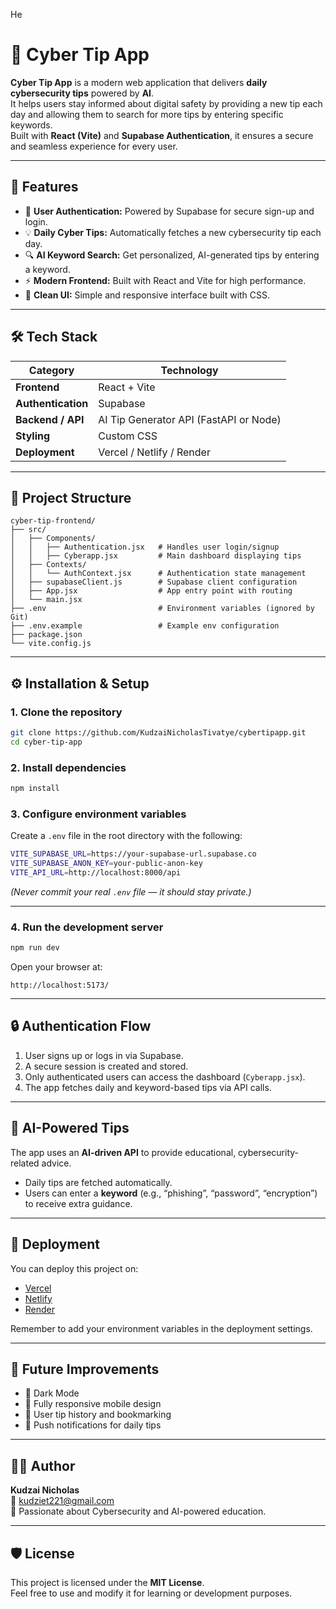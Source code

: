 He
# 🧠 Cyber Tip App

**Cyber Tip App** is a modern web application that delivers **daily cybersecurity tips** powered by **AI**.  
It helps users stay informed about digital safety by providing a new tip each day and allowing them to search for more tips by entering specific keywords.  
Built with **React (Vite)** and **Supabase Authentication**, it ensures a secure and seamless experience for every user.

---

## 🚀 Features

- 🔐 **User Authentication:** Powered by Supabase for secure sign-up and login.  
- 💡 **Daily Cyber Tips:** Automatically fetches a new cybersecurity tip each day.  
- 🔍 **AI Keyword Search:** Get personalized, AI-generated tips by entering a keyword.  
- ⚡ **Modern Frontend:** Built with React and Vite for high performance.  
- 🧩 **Clean UI:** Simple and responsive interface built with CSS.

---

## 🛠️ Tech Stack

| Category | Technology |
|-----------|-------------|
| **Frontend** | React + Vite |
| **Authentication** | Supabase |
| **Backend / API** | AI Tip Generator API (FastAPI or Node) |
| **Styling** | Custom CSS |
| **Deployment** | Vercel / Netlify / Render |

---

## 📁 Project Structure

```
cyber-tip-frontend/
├── src/
│   ├── Components/
│   │   ├── Authentication.jsx   # Handles user login/signup
│   │   ├── Cyberapp.jsx         # Main dashboard displaying tips
│   ├── Contexts/
│   │   └── AuthContext.jsx      # Authentication state management
│   ├── supabaseClient.js        # Supabase client configuration
│   ├── App.jsx                  # App entry point with routing
│   └── main.jsx
├── .env                         # Environment variables (ignored by Git)
├── .env.example                 # Example env configuration
├── package.json
└── vite.config.js
```

---

## ⚙️ Installation & Setup

### 1. Clone the repository
```bash
git clone https://github.com/KudzaiNicholasTivatye/cybertipapp.git
cd cyber-tip-app
```

### 2. Install dependencies
```bash
npm install
```

### 3. Configure environment variables
Create a `.env` file in the root directory with the following:
```bash
VITE_SUPABASE_URL=https://your-supabase-url.supabase.co
VITE_SUPABASE_ANON_KEY=your-public-anon-key
VITE_API_URL=http://localhost:8000/api
```

*(Never commit your real `.env` file — it should stay private.)*

---

### 4. Run the development server
```bash
npm run dev
```

Open your browser at:
```
http://localhost:5173/
```

---

## 🔒 Authentication Flow

1. User signs up or logs in via Supabase.  
2. A secure session is created and stored.  
3. Only authenticated users can access the dashboard (`Cyberapp.jsx`).  
4. The app fetches daily and keyword-based tips via API calls.

---

## 🧠 AI-Powered Tips

The app uses an **AI-driven API** to provide educational, cybersecurity-related advice.  
- Daily tips are fetched automatically.  
- Users can enter a **keyword** (e.g., “phishing”, “password”, “encryption”) to receive extra guidance.

---

## 🚀 Deployment

You can deploy this project on:
- [Vercel](https://vercel.com/)
- [Netlify](https://www.netlify.com/)
- [Render](https://render.com/)

Remember to add your environment variables in the deployment settings.

---

## 🧩 Future Improvements

- 🌙 Dark Mode  
- 📱 Fully responsive mobile design  
- 🧾 User tip history and bookmarking  
- 🔔 Push notifications for daily tips  

---

## 👨‍💻 Author

**Kudzai Nicholas**  
📧 kudziet221@gmail.com  
💼 Passionate about Cybersecurity and AI-powered education.

---

## 🛡️ License

This project is licensed under the **MIT License**.  
Feel free to use and modify it for learning or development purposes.


